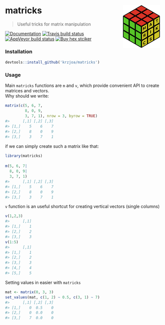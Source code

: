 
<!-- README.md is generated from README.Rmd. Please edit that file -->

# matricks <img src='man/figures/logo.png' align="right" height="139" />

> Useful tricks for matrix
manipulation

<!-- badges: start -->

[![Documentation](https://img.shields.io/badge/documentation-matricks-orange.svg?colorB=E91E63)](http://krzjoa.github.io/matricks)
[![Travis build
status](https://travis-ci.org/krzjoa/matricks.svg?branch=master)](https://travis-ci.org/krzjoa/matricks)
[![AppVeyor build
status](https://ci.appveyor.com/api/projects/status/github/krzjoa/matricks?branch=master&svg=true)](https://ci.appveyor.com/project/krzjoa/matricks)
[![Buy hex
stciker](https://img.shields.io/badge/buy%20hex-matricks-green)](https://www.redbubble.com/people/krzjoa/works/43111073-matricks-r-package-hex?asc=u&kind=sticker&p=sticker&size=small)

<!-- badges: end -->

### Installation

``` r
devtools::install_github('krzjoa/matricks')
```

### Usage

Main `matricks` functions are `m` and `v`, which provide convenient API
to create matrices and vectors.  
Why should we write:

``` r
matrix(c(5, 6, 7,
         8, 0, 9,
         3, 7, 1), nrow = 3, byrow = TRUE)
#>      [,1] [,2] [,3]
#> [1,]    5    6    7
#> [2,]    8    0    9
#> [3,]    3    7    1
```

if we can simply create such a matrix like that:

``` r
library(matricks)

m(5, 6, 7|
  8, 0, 9|
  3, 7, 1)
#>      [,1] [,2] [,3]
#> [1,]    5    6    7
#> [2,]    8    0    9
#> [3,]    3    7    1
```

`v` function is an useful shortcut for creating vertical vectors (single
columns)

``` r
v(1,2,3)
#>      [,1]
#> [1,]    1
#> [2,]    2
#> [3,]    3
v(1:5)
#>      [,1]
#> [1,]    1
#> [2,]    2
#> [3,]    3
#> [4,]    4
#> [5,]    5
```

Setting values in easier with `matricks`

``` r
mat <- matrix(0, 3, 3)
set_values(mat, c(1, 2) ~ 0.5, c(3, 1) ~ 7)
#>      [,1] [,2] [,3]
#> [1,]    0  0.5    0
#> [2,]    0  0.0    0
#> [3,]    7  0.0    0
```
